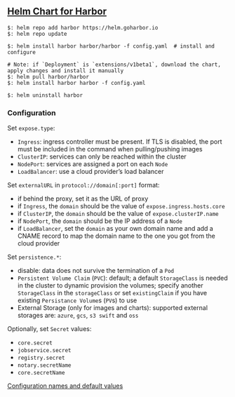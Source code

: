 ## [Helm Chart for Harbor](https://github.com/goharbor/harbor-helm)

```
$: helm repo add harbor https://helm.goharbor.io
$: helm repo update

$: helm install harbor harbor/harbor -f config.yaml  # install and configure

# Note: if `Deployment` is `extensions/v1beta1`, download the chart, apply changes and install it manually
$: helm pull harbor/harbor
$: helm install harbor harbor -f config.yaml

$: helm uninstall harbor
```

### Configuration

Set `expose.type`:
* `Ingress`: ingress controller must be present. If TLS is disabled, the port must be included in the command when pulling/pushing images
* `ClusterIP`: services can only be reached within the cluster
* `NodePort`: services are assigned a port on each `Node`
* `LoadBalancer`: use a cloud provider’s load balancer

Set `externalURL` in `protocol://domain[:port]` format:
* if behind the proxy, set it as the URL of proxy
* if `Ingress`, the `domain` should be the value of `expose.ingress.hosts.core`
* if `ClusterIP`, the `domain` should be the value of `expose.clusterIP.name`
* if `NodePort`, the `domain` should be the IP address of a `Node`
* if `LoadBalancer`, set the `domain` as your own domain name and add a CNAME record to map the domain name to the one you got from the cloud provider  

Set `persistence.*`:
* disable: data does not survive the termination of a `Pod`
* `Persistent Volume Claim` (`PVC`): default; a default `StorageClass` is needed in the cluster to dynamic provision the volumes; specify another `StorageClass` in the `storageClass` or set `existingClaim` if you have existing `Persistance Volume`s (`PV`s) to use
* External Storage (only for images and charts): supported external storages are: `azure`, `gcs`, `s3 swift` and `oss`

Optionally, set `Secret` values:
* `core.secret`
* `jobservice.secret`
* `registry.secret`
* `notary.secretName`
* `core.secretName`

[Configuration names and default values](https://github.com/goharbor/harbor-helm/blob/master/README.md#configuration)  
